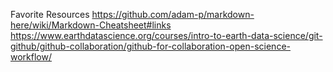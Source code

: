 Favorite Resources
https://github.com/adam-p/markdown-here/wiki/Markdown-Cheatsheet#links
https://www.earthdatascience.org/courses/intro-to-earth-data-science/git-github/github-collaboration/github-for-collaboration-open-science-workflow/
